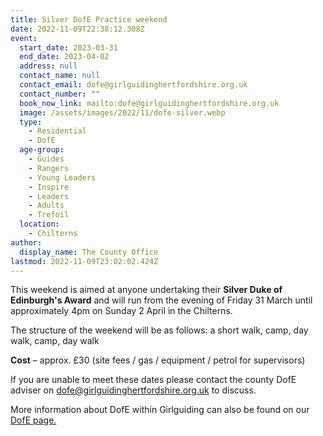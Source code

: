 ```yaml
---
title: Silver DofE Practice weekend
date: 2022-11-09T22:38:12.308Z
event:
  start_date: 2023-03-31
  end_date: 2023-04-02
  address: null
  contact_name: null
  contact_email: dofe@girlguidinghertfordshire.org.uk
  contact_number: ""
  book_now_link: mailto:dofe@girlguidinghertfordshire.org.uk
  image: /assets/images/2022/11/dofe-silver.webp
  type:
    - Residential
    - DofE
  age-group:
    - Guides
    - Rangers
    - Young Leaders
    - Inspire
    - Leaders
    - Adults
    - Trefoil
  location:
    - Chilterns
author:
  display_name: The County Office
lastmod: 2022-11-09T23:02:02.424Z
---
```

This weekend is aimed at anyone undertaking their **Silver Duke of Edinburgh's Award** and will run from the evening of Friday 31 March until approximately 4pm on Sunday 2 April in the Chilterns.

The structure of the weekend will be as follows: a short walk, camp, day walk, camp, day walk

**Cost** – approx. £30 (site fees / gas / equipment / petrol for supervisors)

If you are unable to meet these dates please contact the county DofE adviser on <dofe@girlguidinghertfordshire.org.uk> to discuss.

More information about DofE within Girlguiding can also be found on our [DofE page.](/youth-opportunities/dofe/)
